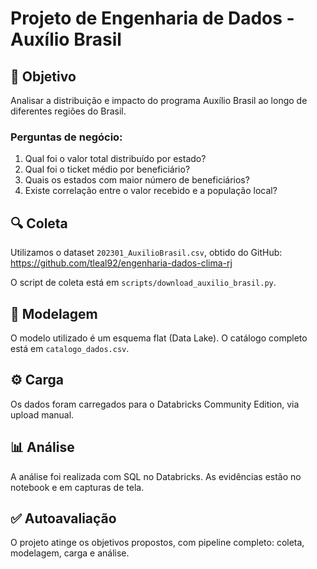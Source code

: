 # Projeto de Engenharia de Dados - Auxílio Brasil

## 🎯 Objetivo
Analisar a distribuição e impacto do programa Auxílio Brasil ao longo de diferentes regiões do Brasil.

### Perguntas de negócio:
1. Qual foi o valor total distribuído por estado?
2. Qual foi o ticket médio por beneficiário?
3. Quais os estados com maior número de beneficiários?
4. Existe correlação entre o valor recebido e a população local?

## 🔍 Coleta
Utilizamos o dataset `202301_AuxilioBrasil.csv`, obtido do GitHub:
https://github.com/tleal92/engenharia-dados-clima-rj

O script de coleta está em `scripts/download_auxilio_brasil.py`.

## 🧱 Modelagem
O modelo utilizado é um esquema flat (Data Lake). O catálogo completo está em `catalogo_dados.csv`.

## ⚙️ Carga
Os dados foram carregados para o Databricks Community Edition, via upload manual.

## 📊 Análise
A análise foi realizada com SQL no Databricks. As evidências estão no notebook e em capturas de tela.

## ✅ Autoavaliação
O projeto atinge os objetivos propostos, com pipeline completo: coleta, modelagem, carga e análise.
